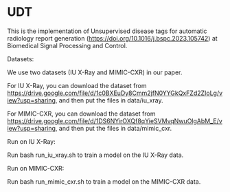 # UDT
This is the implementation of Unsupervised disease tags for automatic radiology report generation (https://doi.org/10.1016/j.bspc.2023.105742) at Biomedical Signal Processing and Control.

Datasets:

We use two datasets (IU X-Ray and MIMIC-CXR) in our paper.

For IU X-Ray, you can download the dataset from https://drive.google.com/file/d/1c0BXEuDy8Cmm2jfN0YYGkQxFZd2ZIoLg/view?usp=sharing, and then put the files in data/iu_xray.

For MIMIC-CXR, you can download the dataset from https://drive.google.com/file/d/1DS6NYirOXQf8qYieSVMvqNwuOlgAbM_E/view?usp=sharing, and then put the files in data/mimic_cxr.

Run on IU X-Ray:

Run bash run_iu_xray.sh to train a model on the IU X-Ray data.

Run on MIMIC-CXR:

Run bash run_mimic_cxr.sh to train a model on the MIMIC-CXR data.
